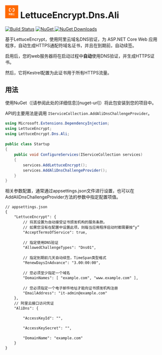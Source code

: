 <h1>
<img src="./logo.png" width="42" height="42"/>
LettuceEncrypt.Dns.Ali
</h1>

[![Build Status][ci-badge]][ci]
[![NuGet][nuget-badge] ![NuGet Downloads][nuget-download-badge]][nuget]

[ci]: https://github.com/andywu188/LettuceEncrypt.Dns.Ali/actions?query=workflow%3ACI+branch%3Amain
[ci-badge]: https://github.com/andywu188/LettuceEncrypt.Dns.Ali/workflows/CI/badge.svg
[nuget]: https://www.nuget.org/packages/LettuceEncrypt.Dns.Ali/
[nuget-badge]: https://img.shields.io/nuget/v/LettuceEncrypt.Dns.Ali.svg?style=flat-square
[nuget-download-badge]: https://img.shields.io/nuget/dt/LettuceEncrypt.Dns.Ali?style=flat-square
[ACME]: https://en.wikipedia.org/wiki/Automated_Certificate_Management_Environment
[Let's Encrypt]: https://letsencrypt.org/


基于LettuceEncrypt，使用阿里云域名DNS验证，为 ASP.NET Core Web 应用程序，自动生成HTTPS通配符域名证书，并且在到期前，自动续签。

启用后，您的web服务器将在启动过程中**自动**使用DNS验证，并生成HTTPS证书。

然后，它将Kestrel配置为此证书用于所有HTTPS流量。

## 用法

使用NuGet（[请参阅此处的详细信息][nuget-url]）将此包安装到您的项目中。

API的主要用法是调用 `IServiceCollection.AddAliDnsChallengeProvider`。

```csharp
using Microsoft.Extensions.DependencyInjection;
using LettuceEncrypt;
using LettuceEncrypt.Dns.Ali;

public class Startup
{
    public void ConfigureServices(IServiceCollection services)
    {
        services.AddLettuceEncrypt();
        services.AddAliDnsChallengeProvider();
    }
}
```

相关参数配置，通常通过appsettings.json文件进行设置，也可以在AddAliDnsChallengeProvider方法的参数中指定配置项值。

```jsonc
// appsettings.json
{
    "LettuceEncrypt": {
        // 将其设置为自动接受证书颁发机构的服务条款。
        // 如果您没有在配置中设置此项，则每当应用程序启动时都需要按“y”
        "AcceptTermsOfService": true,
        
        // 指定使用DNS验证
        "AllowedChallengeTypes": "Dns01",
        
        // 指定到期前几天自动续签，TimeSpan类型格式
        "RenewDaysInAdvance": "3.00:00:00",

        // 您必须至少指定一个域名
        "DomainNames": [ "example.com", "www.example.com" ],

        // 您必须指定一个电子邮件地址才能向证书颁发机构注册
        "EmailAddress": "it-admin@example.com"
    },
    // 阿里云接口访问凭证
    "AliDns": {

        "AccessKeyId": "",

        "AccessKeySecret": "",

        "DomainName": "example.com"
    }
}
```
